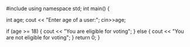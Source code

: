 #include<iostream>
using namespace std;
int main()
    {

   int age;
   cout << "Enter age of a user:";
   cin>>age;

  if (age >= 18) {
  cout << "You are eligible for voting";
    }
else
    {
        cout << "You are not eligible for voting";
    }
return 0;
}
